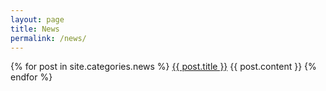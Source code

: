 ```yaml
---
layout: page
title: News
permalink: /news/
---
```


{% for post in site.categories.news %}
<a href="{{ site.baseurl }}{{ post.url }}">{{ post.title }}</a>
{{ post.content }}
{% endfor %}
